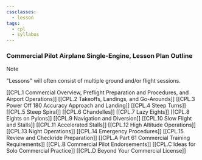 ```yaml
---
cssclasses:
  - lesson
tags:
  - cpl
  - syllabus
---
```


### Commercial Pilot Airplane Single-Engine, Lesson Plan Outline
> [!note]
> "Lessons" will often consist of multiple ground and/or flight sessions.

[[CPL.1 Commercial Overview, Preflight Preparation and Procedures, and Airport Operations]]
[[CPL.2 Takeoffs, Landings, and Go-Arounds]]
[[CPL.3 Power Off 180 Accuracy Approach and Landing]]
[[CPL.4 Steep Turns]]
[[CPL.5 Steep Spiral]]
[[CPL.6 Chandelles]]
[[CPL.7 Lazy Eights]]
[[CPL.8 Eights on Pylons]]
[[CPL.9 Navigation and Diversion]]
[[CPL.10 Slow Flight and Stalls]]
[[CPL.11 Accelerated Stalls]]
[[CPL.12 High Altitude Operations]]
[[CPL.13 Night Operations]]
[[CPL.14 Emergency Procedures]]
[[CPL.15 Review and Checkride Preparation]]
[[CPL.A Part 61 Commercial Training Requirements]]
[[CPL.B Commercial Pilot Endorsements]]
[[CPL.C Ideas for Solo Commercial Practice]]
[[CPL.D Beyond Your Commercial License]]